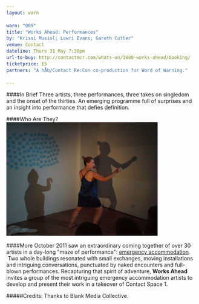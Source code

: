 ```yaml
---
layout: warn

warn: "009"
title: "Works Ahead: Performances"
by: "Krissi Musiol; Lowri Evans; Gareth Cutter"
venue: Contact
dateline: Thurs 31 May 7:30pm
url-to-buy: http://contactmcr.com/whats-on/1080-works-ahead/booking/
ticketprice: £5
partners: "A hÅb/Contact Re:Con co-production for Word of Warning."

---
```


####In Brief
Three artists, three performances, three takes on singledom and the onset of the thirties. An emerging programme full of surprises and an insight into performance that defies definition. 

####Who Are They?
![Krissi Musiol](w9krissi.jpg)

####More
October 2011 saw an extraordinary coming together of over 30 artists in a day-long "maze of performance": [emergency accommodation](http://emergencymcr.org/).  Two whole buildings resonated with small exchanges, moving installations and intriguing conversations, punctuated by naked encounters and full-blown performances. Recapturing that spirit of adventure, **Works Ahead** invites a group of the most intriguing emergency accommodation artists to develop and present their work in a takeover of Contact Space 1.  

#####Credits: 
Thanks to Blank Media Collective.


